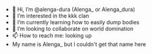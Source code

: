 - 👋 Hi, I’m @alenga-dura (Alenga_ or Alenga_dura)
- 👀 I’m interested in the kkk clan
- 🌱 I’m currently learning how to easily dump bodies
- 💞️ I’m looking to collaborate on world domination
- 📫 How to reach me: looking up
- My name is Alenga_ but I couldn't get that name here

<!---
alenga-dura/alenga-dura is a ✨ special ✨ repository because its `README.md` (this file) appears on your GitHub profile.
You can click the Preview link to take a look at your changes.
--->

